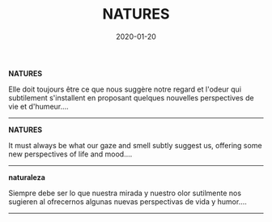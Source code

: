﻿---
layout: "gallery.njk"
date: "2020-01-20"
title: "NATURES"
description: ""
cover : ""
image_scaling: "130" #en pixel, la taille verticale minimum des images presentes dans la gallery
products:
#   les images produits son dans le dossier "products"
#   - image: nom_de_l_image.jpg
#     link: https://www.pcagallery.com/example
---
**NATURES**

Elle doit toujours être ce que nous suggère notre regard et l'odeur qui subtilement s'installent en proposant quelques nouvelles perspectives de vie et d'humeur....

--------

**NATURES**

It must always be what our gaze and smell subtly suggest us, offering some new perspectives of life and mood....

--------

**naturaleza**

Siempre debe ser lo que nuestra mirada y nuestro olor sutilmente nos sugieren al ofrecernos algunas nuevas perspectivas de vida y humor.... 

--------
